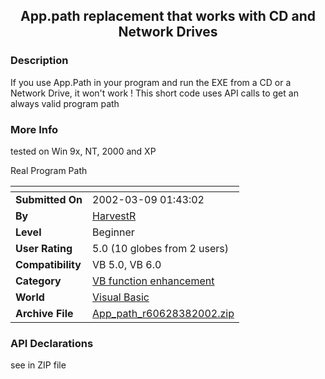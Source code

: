 ﻿<div align="center">

## App\.path replacement that works with CD and Network Drives


</div>

### Description

If you use App.Path in your program and run the EXE from a CD or a Network Drive, it won't work ! This short code uses API calls to get an always valid program path
 
### More Info
 
tested on Win 9x, NT, 2000 and XP

Real Program Path


<span>             |<span>
---                |---
**Submitted On**   |2002-03-09 01:43:02
**By**             |[HarvestR](https://github.com/Planet-Source-Code/PSCIndex/blob/master/ByAuthor/harvestr.md)
**Level**          |Beginner
**User Rating**    |5.0 (10 globes from 2 users)
**Compatibility**  |VB 5\.0, VB 6\.0
**Category**       |[VB function enhancement](https://github.com/Planet-Source-Code/PSCIndex/blob/master/ByCategory/vb-function-enhancement__1-25.md)
**World**          |[Visual Basic](https://github.com/Planet-Source-Code/PSCIndex/blob/master/ByWorld/visual-basic.md)
**Archive File**   |[App\_path\_r60628382002\.zip](https://github.com/Planet-Source-Code/harvestr-app-path-replacement-that-works-with-cd-and-network-drives__1-32476/archive/master.zip)

### API Declarations

see in ZIP file





